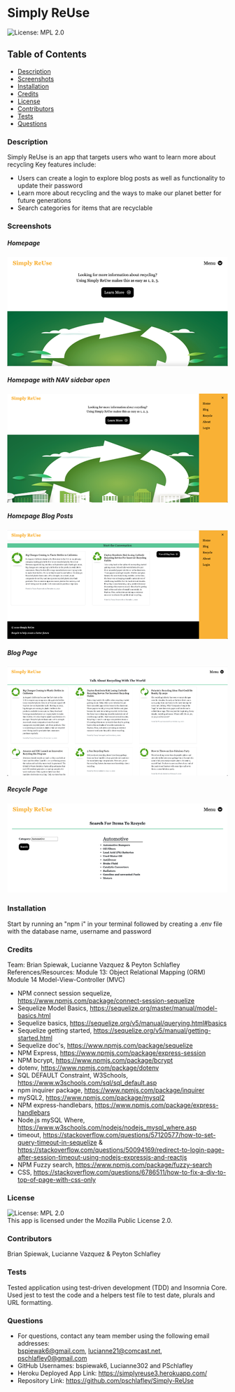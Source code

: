 # Simply ReUse
![License: MPL 2.0](https://img.shields.io/badge/License-MPL%202.0-brightgreen.svg)

## Table of Contents
* [Description](#description)
* [Screenshots](#screenshots)
* [Installation](#installation)
* [Credits](#credits)
* [License](#license)
* [Contributors](#contributors)
* [Tests](#tests) 
* [Questions](#questions) 

### Description 
Simply ReUse is an app that targets users who want to learn more about recycling
Key features include: 
* Users can create a login to explore blog posts as well as functionality to update their password
* Learn more about recycling and the ways to make our planet better for future generations
* Search categories for items that are recyclable 

### Screenshots
##### Homepage
![Screenshots](./public/assets/homepage_screen_withoutnav.png)
##### Homepage with NAV sidebar open
![Screenshots](./public/assets/homepage_screen_withnav.png)
##### Homepage Blog Posts
![Screenshots](./public/assets/homepage_blog.png)
##### Blog Page
![Screenshots](./public/assets/blogpage.png)
##### Recycle Page
![Screenshots](./public/assets/recyclepage.png)

### Installation
Start by running an "npm i" in your terminal followed by creating a .env file with the database name, username and password

### Credits
Team: Brian Spiewak, Lucianne Vazquez & Peyton Schlafley 
References/Resources: 
Module 13: Object Relational Mapping (ORM)
Module 14 Model-View-Controller (MVC) <br>
* NPM connect session sequelize, https://www.npmjs.com/package/connect-session-sequelize <br>
* Sequelize Model Basics, https://sequelize.org/master/manual/model-basics.html <br>
* Sequelize basics, https://sequelize.org/v5/manual/querying.html#basics <br>
* Sequelize getting started, https://sequelize.org/v5/manual/getting-started.html <br> 
* Sequelize doc's, https://www.npmjs.com/package/sequelize <br>
* NPM Express, https://www.npmjs.com/package/express-session <br> 
* NPM bcrypt, https://www.npmjs.com/package/bcrypt <br> 
* dotenv, https://www.npmjs.com/package/dotenv <br> 
* SQL DEFAULT Constraint, W3Schools, https://www.w3schools.com/sql/sql_default.asp <br> 
* npm inquirer package, https://www.npmjs.com/package/inquirer <br> 
* mySQL2, https://www.npmjs.com/package/mysql2 <br> 
* NPM express-handlebars, https://www.npmjs.com/package/express-handlebars <br> 
* Node.js mySQL Where, https://www.w3schools.com/nodejs/nodejs_mysql_where.asp <br> 
* timeout, https://stackoverflow.com/questions/57120577/how-to-set-query-timeout-in-sequelize & https://stackoverflow.com/questions/50094169/redirect-to-login-page-after-session-timeout-using-nodejs-expressjs-and-reactjs
* NPM Fuzzy search, https://www.npmjs.com/package/fuzzy-search <br> 
* CSS, https://stackoverflow.com/questions/6786511/how-to-fix-a-div-to-top-of-page-with-css-only

### License
![License: MPL 2.0](https://img.shields.io/badge/License-MPL%202.0-brightgreen.svg) <br>
This app is licensed under the Mozilla Public License 2.0.

### Contributors
Brian Spiewak, Lucianne Vazquez & Peyton Schlafley 

### Tests 
Tested application using test-driven development (TDD) and Insomnia Core. 
Used jest to test the code and a helpers test file to test date, plurals and URL formatting. 

### Questions 
* For questions, contact any team member using the following email addresses: <br> bspiewak6@gmail.com, lucianne21@comcast.net, pschlafley0@gmail.com
* GitHub Usernames: bspiewak6, Lucianne302 and PSchlafley
* Heroku Deployed App Link: https://simplyreuse3.herokuapp.com/
* Repository Link: https://github.com/pschlafley/Simply-ReUse
